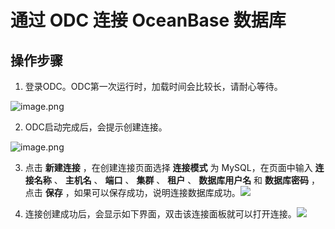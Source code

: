 通过 ODC 连接 OceanBase 数据库 
============================================



操作步骤 
-------------

1. 登录ODC。ODC第一次运行时，加载时间会比较长，请耐心等待。

   




![image.png](https://static-aliyun-doc.oss-accelerate.aliyuncs.com/assets/img/zh-CN/0475055061/p148887.png "image.png")

2. ODC启动完成后，会提示创建连接。

   




![image.png](https://static-aliyun-doc.oss-accelerate.aliyuncs.com/assets/img/zh-CN/0475055061/p148888.png "image.png")

3. 点击 **新建连接** ，在创建连接页面选择 **连接模式** 为 MySQL，在页面中输入 **连接名称** 、 **主机名** 、 **端口** 、 **集群** 、 **租户** 、 **数据库用户名** 和 **数据库密码** ，点击 **保存** ，如果可以保存成功，说明连接数据库成功。​![](https://cdn.nlark.com/yuque/0/2020/png/177325/1600747410838-342d8f75-a197-4caf-bc10-caa331cc427b.png)​​​​

   




<!-- -->

4. 连接创建成功后，会显示如下界面，双击该连接面板就可以打开连接。​![](https://cdn.nlark.com/yuque/0/2020/png/177325/1600747687738-dd322407-8f67-43bf-8e1a-ee6e839ab4fe.png)​

   





